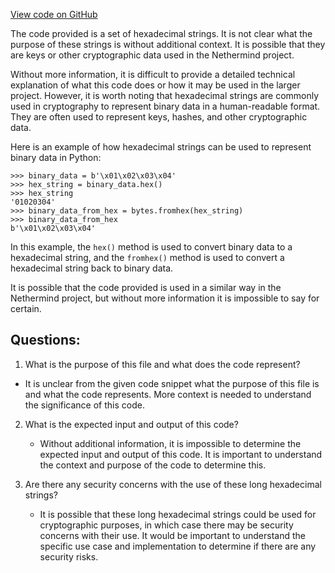 [View code on GitHub](https://github.com/NethermindEth/nethermind/src/bench_precompiles/vectors/sha256/current/input_param_scalar_152_gas_120.csv)

The code provided is a set of hexadecimal strings. It is not clear what the purpose of these strings is without additional context. It is possible that they are keys or other cryptographic data used in the Nethermind project.

Without more information, it is difficult to provide a detailed technical explanation of what this code does or how it may be used in the larger project. However, it is worth noting that hexadecimal strings are commonly used in cryptography to represent binary data in a human-readable format. They are often used to represent keys, hashes, and other cryptographic data.

Here is an example of how hexadecimal strings can be used to represent binary data in Python:

```
>>> binary_data = b'\x01\x02\x03\x04'
>>> hex_string = binary_data.hex()
>>> hex_string
'01020304'
>>> binary_data_from_hex = bytes.fromhex(hex_string)
>>> binary_data_from_hex
b'\x01\x02\x03\x04'
```

In this example, the `hex()` method is used to convert binary data to a hexadecimal string, and the `fromhex()` method is used to convert a hexadecimal string back to binary data.

It is possible that the code provided is used in a similar way in the Nethermind project, but without more information it is impossible to say for certain.
## Questions: 
 1. What is the purpose of this file and what does the code represent?
   - It is unclear from the given code snippet what the purpose of this file is and what the code represents. More context is needed to understand the significance of this code.

2. What is the expected input and output of this code?
   - Without additional information, it is impossible to determine the expected input and output of this code. It is important to understand the context and purpose of the code to determine this.

3. Are there any security concerns with the use of these long hexadecimal strings?
   - It is possible that these long hexadecimal strings could be used for cryptographic purposes, in which case there may be security concerns with their use. It would be important to understand the specific use case and implementation to determine if there are any security risks.
